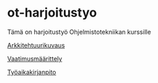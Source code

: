 # ot-harjoitustyo

Tämä on harjoitustyö Ohjelmistotekniikan kurssille 

[Arkkitehtuurikuvaus]()

[Vaatimusmäärittely](https://github.com/sritala/ot-harjoitustyo/tree/master/dokumentaatio/vaatimusmaarittely)

[Työaikakirjanpito](https://github.com/sritala/ot-harjoitustyo/blob/master/dokumentaatio/tuntikirjanpito.md)



